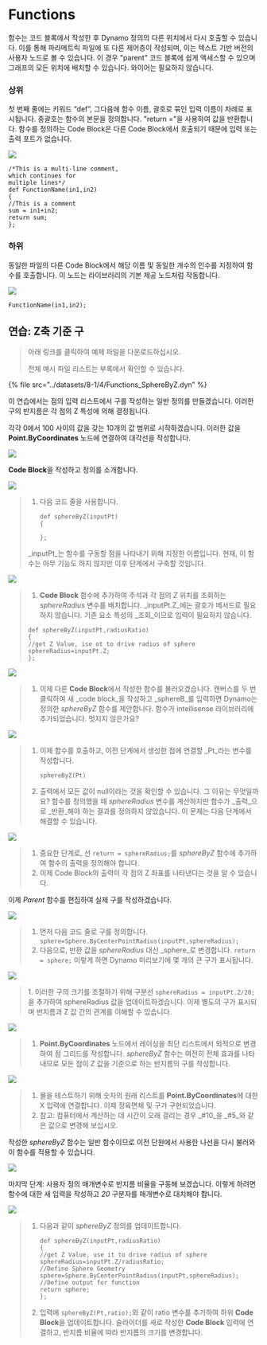 # Functions

함수는 코드 블록에서 작성한 후 Dynamo 정의의 다른 위치에서 다시 호출할 수 있습니다. 이를 통해 파라메트릭 파일에 또 다른 제어층이 작성되며, 이는 텍스트 기반 버전의 사용자 노드로 볼 수 있습니다. 이 경우 "parent" 코드 블록에 쉽게 액세스할 수 있으며 그래프의 모든 위치에 배치할 수 있습니다. 와이어는 필요하지 않습니다.

### 상위

첫 번째 줄에는 키워드 “def”, 그다음에 함수 이름, 괄호로 묶인 입력 이름이 차례로 표시됩니다. 중괄호는 함수의 본문을 정의합니다. "return ="을 사용하여 값을 반환합니다. 함수를 정의하는 Code Block은 다른 Code Block에서 호출되기 때문에 입력 또는 출력 포트가 없습니다.

![](../images/8-1/4/functionsparentdef.jpg)

```
/*This is a multi-line comment,
which continues for
multiple lines*/
def FunctionName(in1,in2)
{
//This is a comment
sum = in1+in2;
return sum;
};
```

### 하위

동일한 파일의 다른 Code Block에서 해당 이름 및 동일한 개수의 인수를 지정하여 함수를 호출합니다. 이 노드는 라이브러리의 기본 제공 노드처럼 작동합니다.

![](../images/8-1/4/functionschildrencalldef.jpg)

```
FunctionName(in1,in2);
```

## 연습: Z축 기준 구

> 아래 링크를 클릭하여 예제 파일을 다운로드하십시오.
>
> 전체 예시 파일 리스트는 부록에서 확인할 수 있습니다.

{% file src="../datasets/8-1/4/Functions_SphereByZ.dyn" %}

이 연습에서는 점의 입력 리스트에서 구를 작성하는 일반 정의를 만들겠습니다. 이러한 구의 반지름은 각 점의 Z 특성에 의해 결정됩니다.

각각 0에서 100 사이의 값을 갖는 10개의 값 범위로 시작하겠습니다. 이러한 값을 **Point.ByCoordinates** 노드에 연결하여 대각선을 작성합니다.

![](../images/8-1/4/functions-exercise-01.jpg)

**Code Block**을 작성하고 정의를 소개합니다.

![](../images/8-1/4/functions-exercise-02.jpg)

> 1.  다음 코드 줄을 사용합니다.
>
>     ```
>     def sphereByZ(inputPt)
>     {
>
>     };
>     ```
>
> _inputPt_는 함수를 구동할 점을 나타내기 위해 지정한 이름입니다. 현재, 이 함수는 아무 기능도 하지 않지만 이후 단계에서 구축할 것입니다.

![](../images/8-1/4/functions-exercise-03.jpg)

> 1. **Code Block** 함수에 추가하여 주석과 각 점의 _Z_ 위치를 조회하는 _sphereRadius_ 변수를 배치합니다. _inputPt.Z_에는 괄호가 메서드로 필요하지 않습니다. 기존 요소 특성의 _조회_이므로 입력이 필요하지 않습니다.
>
> ```
> def sphereByZ(inputPt,radiusRatio)
> {
> //get Z Value, ise ot to drive radius of sphere
> sphereRadius=inputPt.Z;
> };
> ```

![](../images/8-1/4/functions-exercise-04.jpg)

> 1. 이제 다른 **Code Block**에서 작성한 함수를 불러오겠습니다. 캔버스를 두 번 클릭하여 새 _code block_을 작성하고 _sphereB_를 입력하면 Dynamo는 정의한 _sphereByZ_ 함수를 제안합니다. 함수가 intellisense 라이브러리에 추가되었습니다. 멋지지 않은가요?

![](../images/8-1/4/functions-exercise-05.jpg)

> 1.  이제 함수를 호출하고, 이전 단계에서 생성한 점에 연결할 _Pt_라는 변수를 작성합니다.
>
>     ```
>     sphereByZ(Pt)
>     ```
> 2. 출력에서 모든 값이 null이라는 것을 확인할 수 있습니다. 그 이유는 무엇일까요? 함수를 정의했을 때 _sphereRadius_ 변수를 계산하지만 함수가 _출력_으로 _반환_해야 하는 결과를 정의하지 않았습니다. 이 문제는 다음 단계에서 해결할 수 있습니다.

![](../images/8-1/4/functions-exercise-06.jpg)

> 1. 중요한 단계로, 선 `return = sphereRadius;`를 _sphereByZ_ 함수에 추가하여 함수의 출력을 정의해야 합니다.
> 2. 이제 Code Block의 출력이 각 점의 Z 좌표를 나타낸다는 것을 알 수 있습니다.

이제 _Parent_ 함수를 편집하여 실제 구를 작성하겠습니다.

![](../images/8-1/4/functions-exercise-07.jpg)

> 1. 먼저 다음 코드 줄로 구를 정의합니다. `sphere=Sphere.ByCenterPointRadius(inputPt,sphereRadius);`
> 2. 다음으로, 반환 값을 _sphereRadius_ 대신 _sphere_로 변경합니다. `return = sphere;` 이렇게 하면 Dynamo 미리보기에 몇 개의 큰 구가 표시됩니다.

![](../images/8-1/4/functions-exercise-08.jpg)

> 1\. 이러한 구의 크기를 조절하기 위해 구분선 `sphereRadius = inputPt.Z/20;`을 추가하여 sphereRadius 값을 업데이트하겠습니다. 이제 별도의 구가 표시되며 반지름과 Z 값 간의 관계를 이해할 수 있습니다.

![](../images/8-1/4/functions-exercise-09.jpg)

> 1. **Point.ByCoordinates** 노드에서 레이싱을 최단 리스트에서 외적으로 변경하여 점 그리드를 작성합니다. _sphereByZ_ 함수는 여전히 전체 효과를 나타내므로 모든 점이 Z 값을 기준으로 하는 반지름의 구를 작성합니다.

![](../images/8-1/4/functions-exercise-10.jpg)

> 1. 물을 테스트하기 위해 숫자의 원래 리스트를 **Point.ByCoordinates**에 대한 X 입력에 연결합니다. 이제 정육면체 및 구가 구현되었습니다.
> 2. 참고: 컴퓨터에서 계산하는 데 시간이 오래 걸리는 경우 _\#10_을 _\#5_와 같은 값으로 변경해 보십시오.

작성한 _sphereByZ_ 함수는 일반 함수이므로 이전 단원에서 사용한 나선을 다시 불러와 이 함수를 적용할 수 있습니다.

![](../images/8-1/4/functions-exercise-11.jpg)

마지막 단계: 사용자 정의 매개변수로 반지름 비율을 구동해 보겠습니다. 이렇게 하려면 함수에 대한 새 입력을 작성하고 _20_ 구분자를 매개변수로 대치해야 합니다.

![](../images/8-1/4/functions-exercise-12.jpg)

> 1.  다음과 같이 _sphereByZ_ 정의를 업데이트합니다.
>
>     ```
>     def sphereByZ(inputPt,radiusRatio)
>     {
>     //get Z Value, use it to drive radius of sphere
>     sphereRadius=inputPt.Z/radiusRatio;
>     //Define Sphere Geometry
>     sphere=Sphere.ByCenterPointRadius(inputPt,sphereRadius);
>     //Define output for function
>     return sphere;
>     };
>     ```
> 2. 입력에 `sphereByZ(Pt,ratio);`와 같이 ratio 변수를 추가하여 하위 **Code Block**을 업데이트합니다. 슬라이더를 새로 작성한 **Code Block** 입력에 연결하고, 반지름 비율에 따라 반지름의 크기를 변경합니다.
